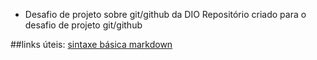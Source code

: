  - Desafio de projeto sobre git/github da DIO
Repositório criado para o desafio de projeto git/github

##links úteis:
[sintaxe básica markdown](https://www.markdownguide.org/basic-syntax/)
